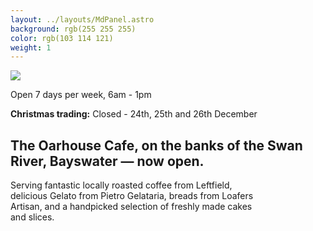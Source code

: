 ```yaml
---
layout: ../layouts/MdPanel.astro
background: rgb(255 255 255)
color: rgb(103 114 121)
weight: 1
---
```


<section class="centered">
  <img src="/images/now-open.svg" class="opening-soon">

  <p>Open 7 days per week, 6am - 1pm</p>
  <p>
  <strong>Christmas trading:</strong> Closed - 24th, 25th and 26th December
  </p>

  <h2>The Oarhouse Cafe, on the banks of the Swan River, Bayswater — now open.</h2>
  <p style="max-width: 80%">Serving fantastic locally roasted coffee from Leftfield, delicious Gelato from Pietro Gelataria, breads from Loafers Artisan, and a handpicked selection of freshly made cakes and slices.</p>
</section>
